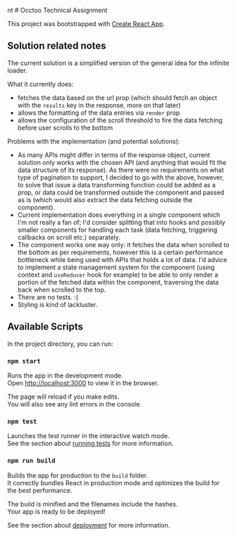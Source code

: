 nt # Occtoo Technical Assignment

This project was bootstrapped with [Create React App](https://github.com/facebook/create-react-app).

## Solution related notes

The current solution is a simplified version of the general idea for the infinite loader.

What it currently does:
- fetches the data based on the url prop (which should fetch an object with the `results` key in the response, more on that later)
- allows the formatting of the data entries via `render` prop
- allows the configuration of the scroll threshold to fire the data fetching before user scrolls to the bottom

Problems with the implementation (and potential solutions):
- As many APIs might differ in terms of the response object, current solution only works with the chosen API (and anything that would fit the data structure of its response). As there were no requirements on what type of pagination to support, I decided to go with the above, however, to solve that issue a data transforming function could be added as a prop, or data could be transformed outside the component and passed as is (which would also extract the data fetching outside the component).
- Current implementation does everything in a single component which I'm not really a fan of; I'd consider splitting that into hooks and possibly smaller components for handling each task (data fetching, triggering callbacks on scroll etc.) separately.
- The component works one way only: it fetches the data when scrolled to the bottom as per requirements, however this is a certain performance bottleneck while being used with APIs that holds a lot of data. I'd advice to implement a state management system for the component (using context and `useReducer` hook for example) to be able to only render a portion of the fetched data within the component, traversing the data back when scrolled to the top.
- There are no tests. :(
- Styling is kind of lackluster.

## Available Scripts

In the project directory, you can run:

### `npm start`

Runs the app in the development mode.\
Open [http://localhost:3000](http://localhost:3000) to view it in the browser.

The page will reload if you make edits.\
You will also see any lint errors in the console.

### `npm test`

Launches the test runner in the interactive watch mode.\
See the section about [running tests](https://facebook.github.io/create-react-app/docs/running-tests) for more information.

### `npm run build`

Builds the app for production to the `build` folder.\
It correctly bundles React in production mode and optimizes the build for the best performance.

The build is minified and the filenames include the hashes.\
Your app is ready to be deployed!

See the section about [deployment](https://facebook.github.io/create-react-app/docs/deployment) for more information.
